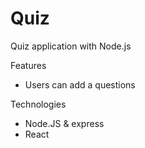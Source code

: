 # Quiz
Quiz application with Node.js

Features
- Users can add a questions

Technologies 
- Node.JS & express
- React
